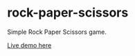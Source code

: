 # rock-paper-scissors
Simple Rock Paper Scissors game.

[Live demo here](https://coolaboutit.github.io/rock-paper-scissors/)